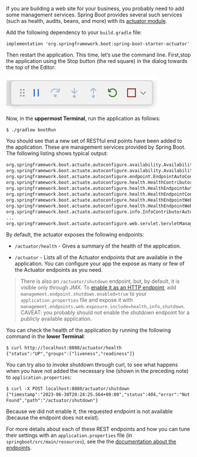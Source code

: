 If you are building a web site for your business, you probably need to
add some management services. Spring Boot provides several such services
(such as health, audits, beans, and more) with its [actuator
module](http://docs.spring.io/spring-boot/docs/3.1.1/reference/htmlsingle/#production-ready).

Add the following dependency to your `build.gradle` file:

    implementation 'org.springframework.boot:spring-boot-starter-actuator'

Then restart the application. This time, let’s use the command line.
First,stop the application using the Stop button (the red square) in the
dialog towards the top of the Editor:

![](images/editor-start-stop-dialog.png)

Now, in the **uppermost Terminal**, run the application as follows:

    $ ./gradlew bootRun

You should see that a new set of RESTful end points have been added to
the application. These are management services provided by Spring Boot.
The following listing shows typical output:

```text
org.springframework.boot.actuate.autoconfigure.availability.AvailabilityHealthContributorAutoConfiguration
org.springframework.boot.actuate.autoconfigure.availability.AvailabilityProbesAutoConfiguration
org.springframework.boot.actuate.autoconfigure.endpoint.EndpointAutoConfiguration
org.springframework.boot.actuate.autoconfigure.health.HealthContributorAutoConfiguration
org.springframework.boot.actuate.autoconfigure.health.HealthEndpointAutoConfiguration
org.springframework.boot.actuate.autoconfigure.health.HealthEndpointConfiguration
org.springframework.boot.actuate.autoconfigure.health.HealthEndpointWebExtensionConfiguration
org.springframework.boot.actuate.autoconfigure.health.HealthEndpointWebExtensionConfiguration$MvcAdditionalHealthEndpointPathsConfiguration
org.springframework.boot.actuate.autoconfigure.info.InfoContributorAutoConfiguration
...
org.springframework.boot.actuate.autoconfigure.web.servlet.ServletManagementContextAutoConfiguration
```

By default, the actuator exposes the following endpoints:

- `/actuator/health` - Gives a summary of the health of the
  application.

- `/actuator` - Lists all of the Actuator endpoints that are available
  in the application. You can configure your app the expose as many or
  few of the Actuator endpoints as you need.

> There is also an `/actuator/shutdown` endpoint, but, by default, it is
> visible only through JMX. To [enable it as an HTTP
> endpoint](http://docs.spring.io/spring-boot/docs/3.1.1/reference/htmlsingle/#production-ready-endpoints-enabling-endpoints),
> add `management.endpoint.shutdown.enabled=true` to your
> `application.properties` file and expose it with
> `management.endpoints.web.exposure.include=health,info,shutdown`. CAVEAT: you probably should not enable the shutdown endpoint for a
> publicly available application.

You can check the health of the application by running the following
command in the **lower Terminal**:

    $ curl http://localhost:8080/actuator/health
    {"status":"UP","groups":["liveness","readiness"]}

You can try also to invoke shutdown through curl, to see what happens
when you have not added the necessary line (shown in the preceding note)
to `application.properties`:

    $ curl -X POST localhost:8080/actuator/shutdown
    {"timestamp":"2023-06-30T20:24:25.564+00:00","status":404,"error":"Not Found","path":"/actuator/shutdown"}

Because we did not enable it, the requested endpoint is not available
(because the endpoint does not exist).

For more details about each of these REST endpoints and how you can tune
their settings with an `application.properties` file (in
`springboot/src/main/resources`), see the the [documentation about the
endpoints](http://docs.spring.io/spring-boot/docs/3.1.1/reference/htmlsingle/#production-ready-endpoints).
